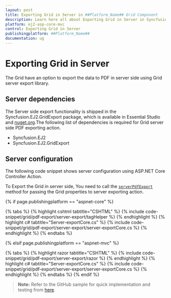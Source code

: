 ```yaml
---
layout: post
title: Exporting Grid in Server in ##Platform_Name## Grid Component
description: Learn here all about Exporting Grid in Server in Syncfusion ##Platform_Name## Grid component of Syncfusion Essential JS 2 and more.
platform: ej2-asp-core-mvc
control: Exporting Grid in Server
publishingplatform: ##Platform_Name##
documentation: ug
---
```



# Exporting Grid in Server

The Grid have an option to export the data to PDF in server side using Grid server export library.

## Server dependencies

The Server side export functionality is shipped in the Syncfusion.EJ2.GridExport package, which is available in Essential Studio and [nuget.org](https://www.nuget.org/).The following list of dependencies is required for Grid server side PDF exporting action.

* Syncfusion.EJ2
* Syncfusion.EJ2.GridExport

## Server configuration

The following code snippet shows server configuration using ASP.NET Core Controller Action.

To Export the Grid in server side, You need to call the [`serverPdfExport`](https://ej2.syncfusion.com/documentation/api/grid/#serverpdfexport) method for passing the Grid properties to server exporting action.

{% if page.publishingplatform == "aspnet-core" %}

{% tabs %}
{% highlight cshtml tabtitle="CSHTML" %}
{% include code-snippet/grid/pdf-export/server-export/tagHelper %}
{% endhighlight %}
{% highlight c# tabtitle="Server-exportCore.cs" %}
{% include code-snippet/grid/pdf-export/server-export/server-exportCore.cs %}
{% endhighlight %}
{% endtabs %}

{% elsif page.publishingplatform == "aspnet-mvc" %}

{% tabs %}
{% highlight razor tabtitle="CSHTML" %}
{% include code-snippet/grid/pdf-export/server-export/razor %}
{% endhighlight %}
{% highlight c# tabtitle="Server-exportCore.cs" %}
{% include code-snippet/grid/pdf-export/server-export/server-exportCore.cs %}
{% endhighlight %}
{% endtabs %}
{% endif %}



> **Note:** Refer to the GitHub sample for quick implementation and testing from [here](https://github.com/SyncfusionExamples/Grid-Server-side-export-ASP.Net-Core).